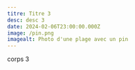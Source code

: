 ```yaml
---
titre: Titre 3
desc: desc 3
date: 2024-02-06T23:00:00.000Z
image: /pin.png
imagealt: Photo d'une plage avec un pin
---
```


corps 3
